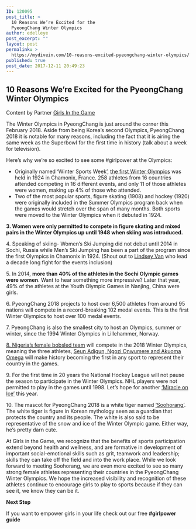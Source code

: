 ```yaml
---
ID: 120095
post_title: >
  10 Reasons We’re Excited for the
  PyeongChang Winter Olympics
author: edelleye
post_excerpt: ""
layout: post
permalink: >
  https://mydivein.com/10-reasons-excited-pyeongchang-winter-olympics/
published: true
post_date: 2017-12-11 20:49:23
---
```

<h2 class="p1"><span class="s1"><b>10 Reasons We’re Excited for the PyeongChang Winter Olympics</b></span></h2>
Content by Partner <a href="https://www.girlsinthegame.org/">Girls In the Game</a>
<p class="p2"><span class="s1">The Winter Olympics in PyeongChang is just around the corner this February 2018. Aside from being Korea’s second Olympics, PyeongChang 2018 it is notable for many reasons, including the fact that it is airing the same week as the SuperbowI for the first time in history (talk about a week for television).</span></p>
<p class="p2"><span class="s1">Here’s why we’re so excited to see some #girlpower at the Olympics:</span></p>

<ul class="ul1">
 	<li class="li2"><span class="s1">Originally named ‘Winter Sports Week’, <a href="https://www.britannica.com/event/Chamonix-1924-Olympic-Winter-Games"><span class="s2">the first Winter Olympics</span></a> was held in 1924 in Chamonix, France. 258 athletes from 16 countries attended competing in 16 different events, and only 11 of those athletes were women, making up 4% of those who attended.</span></li>
 	<li class="li2"><span class="s1">Two of the most popular sports, figure skating (1908) and hockey (1920) were originally included in the Summer Olympics program back when the games would stretch over the span of many months. Both sports were moved to the Winter Olympics when it debuted in 1924.</span></li>
</ul>
<p class="p2"><span class="s1"><b>3. Women were only permitted to compete in figure skating and mixed pairs in the Winter Olympics up until 1948 when skiing was introduced.</b></span></p>
<p class="p2"><span class="s1">4. Speaking of skiing- Women’s Ski Jumping did not debut until 2014 in Sochi, Russia while Men’s Ski Jumping has been a part of the program since the first Olympics in Chamonix in 1924. (Shout out to <a href="https://www.npr.org/sections/theedge/2014/02/02/267627802/after-decade-long-fight-ski-jumper-lindsey-van-is-ready-to-fly"><span class="s2">Lindsey Van</span></a> who lead a decade long fight for the events inclusion)</span></p>
<p class="p2"><span class="s1">5. In 2014, <b>more than 40% of the athletes in the Sochi Olympic games were women</b>. Want to hear something more impressive? Later that year, 49% of the athletes at the Youth Olympic Games in Nanjing, China were girls.</span></p>
<p class="p2"><span class="s1">6. PyeongChang 2018 projects to host over 6,500 athletes from around 95 nations will compete in a record-breaking 102 medal events. This is the first Winter Olympics to host over 100 medal events.</span></p>
<p class="p2"><span class="s1">7. PyeongChang is also the smallest city to host an Olympics, summer or winter, since the 1994 Winter Olympics in Lillehammer, Norway.</span></p>
<p class="p2"><span class="s1"><a href="http://www.cnn.com/2017/11/17/sport/nigeria-bobsled-team-pyeongchang-winter-olympics/index.html">8. Nigeria’s female bobsled team</a> will compete in the 2018 Winter Olympics, meaning the three athletes, <a href="https://sheleadsafrica.org/nigerias-bobsled-team/"><span class="s2">Seun Adigun, Ngozi Onwumere and Akuoma Omega</span></a> will make history becoming the first in any sport to represent their country in the games.</span></p>
<p class="p2"><span class="s1">9. For the first time in 20 years the National Hockey League will not pause the season to participate in the Winter Olympics. NHL players were not permitted to play in the games until 1998. Let’s hope for another <a href="http://www.history.com/news/the-miracle-on-ice-35-years-ago"><span class="s2">‘Miracle on Ice’</span></a> this year.</span></p>
<p class="p2"><span class="s1">10. The mascot for PyeongChang 2018 is a white tiger named <a href="https://www.olympic.org/news/meet-soohorang-the-new-mascot-for-pyeongchang-2018"><span class="s2">‘Soohorang’</span></a>. The white tiger is figure in Korean mythology seen as a guardian that protects the country and its people. The white is also said to be representative of the snow and ice of the Winter Olympic game. Either way, he’s pretty darn cute.</span></p>
<p class="p2"><span class="s1">At Girls in the Game, we recognize that the benefits of sports participation extend beyond health and wellness, and are formative in development of important social-emotional skills such as grit, teamwork and leadership; skills they can take off the field and into the work place. While we look forward to meeting Soohorang, we are even more excited to see so many strong female athletes representing their countries in the PyeongChang Winter Olympics. We hope the increased visibility and recognition of these athletes continue to encourage girls to play to sports because if they can see it, we know they can be it.</span></p>
<p class="p5"><span class="s1"><b>Next Step</b></span></p>
<p class="p2"><span class="s1">If you want to empower girls in your life check out our free <b>#girlpower guide</b></span></p>
&nbsp;